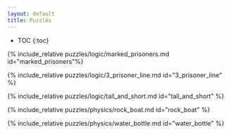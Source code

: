 ```yaml
---
layout: default
title: Puzzles
---
```


* TOC
{:toc}

{% include_relative puzzles/logic/marked_prisoners.md id="marked_prisoners"%}

{% include_relative puzzles/logic/3_prisoner_line.md id="3_prisoner_line" %}

{% include_relative puzzles/logic/tall_and_short.md id="tall_and_short" %}

{% include_relative puzzles/physics/rock_boat.md id="rock_boat" %}

{% include_relative puzzles/physics/water_bottle.md id="water_bottle" %}
